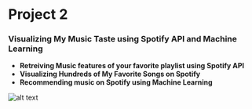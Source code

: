 # Project 2 
### Visualizing My Music Taste using Spotify API and Machine Learning

* **Retreiving Music features of your favorite playlist using Spotify API**
* **Visualizing Hundreds of My Favorite Songs on Spotify**
* **Recommending music on Spotify using Machine Learning**


![alt text](https://spotify.i.lithium.com/t5/image/serverpage/image-id/34343iEA24CBEDC14AD443/image-size/medium?v=1.0&px=100 "Logo Title Text 1")


